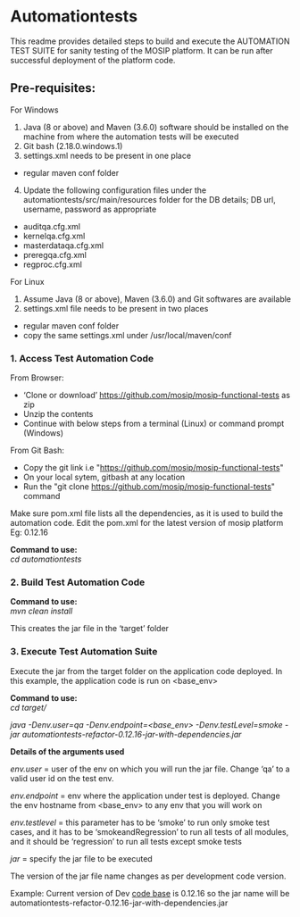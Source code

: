 # Automationtests
This readme provides detailed steps to build and execute the AUTOMATION TEST SUITE for sanity testing of the MOSIP platform. It can be run after successful deployment of the platform code.

## Pre-requisites:
For Windows
1. Java (8 or above) and Maven (3.6.0) software should be installed on the machine from where the automation tests will be executed
2. Git bash (2.18.0.windows.1)
3. settings.xml needs to be present in one place
- regular maven conf folder
4. Update the following configuration files under the automationtests/src/main/resources folder for the DB details; DB url, username, password as appropriate
- auditqa.cfg.xml
- kernelqa.cfg.xml
- masterdataqa.cfg.xml
- preregqa.cfg.xml
- regproc.cfg.xml

For Linux
1. Assume Java (8 or above), Maven (3.6.0) and Git softwares are available
2. settings.xml file needs to be present in two places
- regular maven conf folder
- copy the same settings.xml under /usr/local/maven/conf

### 1. Access Test Automation Code
From Browser:
-	‘Clone or download’ https://github.com/mosip/mosip-functional-tests as zip 
-	Unzip the contents
- Continue with below steps from a terminal (Linux) or command prompt (Windows)

From Git Bash:
- Copy the git link i.e "https://github.com/mosip/mosip-functional-tests"
- On your local sytem, gitbash at any location
- Run the "git clone https://github.com/mosip/mosip-functional-tests" command

Make sure pom.xml file lists all the dependencies, as it is used to build the automation code.
Edit the pom.xml for the latest version of mosip platform Eg: <version>0.12.16</version>

**Command to use:** 
<br>_cd automationtests_<br>

### 2. Build Test Automation Code
**Command to use:**
<br>_mvn clean install_<br>

This creates the jar file in the ‘target’ folder

### 3. Execute Test Automation Suite
Execute the jar from the target folder on the application code deployed. In this example, the application code is run on <base_env>

**Command to use:**
<br>_cd target/_<br>

_java -Denv.user=qa -Denv.endpoint=<base_env> -Denv.testLevel=smoke -jar automationtests-refactor-0.12.16-jar-with-dependencies.jar_

**Details of the arguments used**

_env.user_ = user of the env on which you will run the jar file. Change ‘qa’ to a valid user id on the test env.

_env.endpoint_ = env where the application under test is deployed. Change the env hostname from <base_env> to any env that you will work on

_env.testlevel_ = this parameter has to be ‘smoke’ to run only smoke test cases, and it has to be ‘smokeandRegression’ to run all tests of all modules, and it should be ‘regression’ to run all tests except smoke tests

_jar_ = specify the jar file to be executed

The version of the jar file name changes as per development code version. 

Example: Current version of Dev [code base](https://github.com/mosip/mosip-platform) is 0.12.16 so the jar name will be automationtests-refactor-0.12.16-jar-with-dependencies.jar

